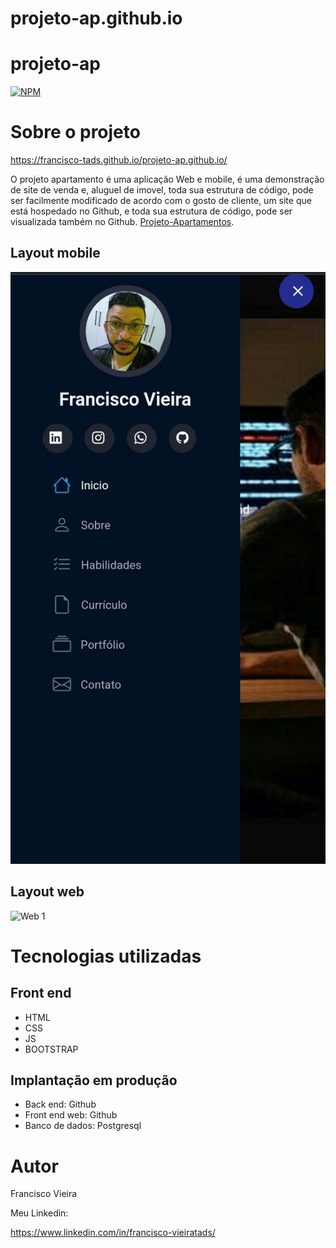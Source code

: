 # projeto-ap.github.io
# projeto-ap 
[![NPM](https://img.shields.io/npm/l/react)](https://github.com/Francisco-tads/projeto-ap.github.io/blob/master/LICENCE) 

# Sobre o projeto

https://francisco-tads.github.io/projeto-ap.github.io/

O projeto apartamento é uma aplicação Web e mobile, é uma demonstração de site de venda e, aluguel de imovel, toda sua estrutura de código, pode ser facilmente modificado de acordo com o gosto de cliente, um site que está hospedado no Github, e toda sua estrutura de código, pode ser visualizada também no Github.
 [Projeto-Apartamentos](https://meu-portfolio.dev.br/ "Site do projeto apartamentos").



## Layout mobile
![Mobile 1](https://github.com/Francisco-tads/meu-portfolio/blob/master/static/img/meu-portfolio-resp.jpg) 

## Layout web
![Web 1](https://github.com/Francisco-tads/projeto-ap.github.io/blob/master/assets/img/projeto-casa3.png)


## 

# Tecnologias utilizadas

## Front end
- HTML 
- CSS
- JS
- BOOTSTRAP
## Implantação em produção
- Back end: Github
- Front end web: Github
- Banco de dados: Postgresql

# Autor

Francisco Vieira

Meu Linkedin:

https://www.linkedin.com/in/francisco-vieiratads/

